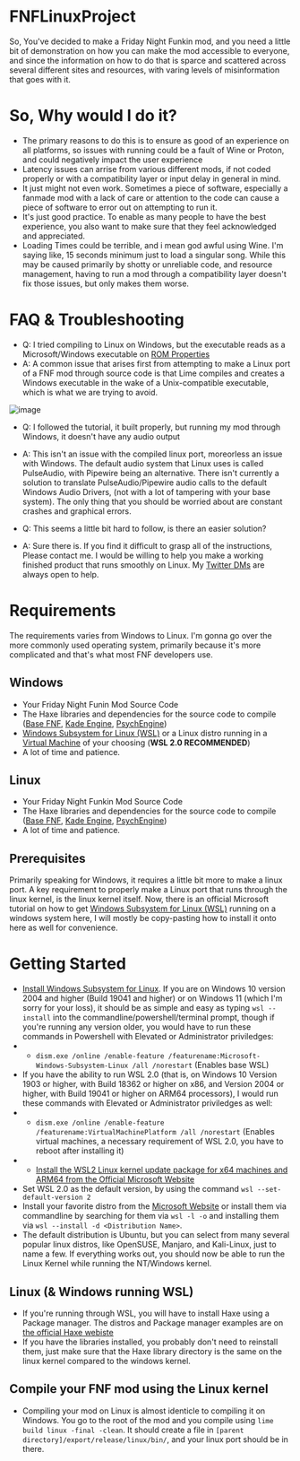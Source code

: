# FNFLinuxProject
So, You've decided to make a Friday Night Funkin mod,
and you need a little bit of demonstration on how you can make the mod accessible to everyone, and since the information on how to do that is sparce and scattered across several different sites and resources, with varing levels of misinformation that goes with it.

# So, Why would I do it?
- The primary reasons to do this is to ensure as good of an experience on all platforms, so issues with running could be a fault of Wine or Proton, and could negatively impact the user experience
- Latency issues can arrise from various different mods, if not coded properly or with a compatibility layer or input delay in general in mind.
- It just might not even work. Sometimes a piece of software, especially a fanmade mod with a lack of care or attention to the code can cause a piece of software to error out on attempting to run it.
- It's just good practice. To enable as many people to have the best experience, you also want to make sure that they feel acknowledged and appreciated.
- Loading Times could be terrible, and i mean god awful using Wine. I'm saying like, 15 seconds minimum just to load a singular song. While this may be caused primarily by shotty or unreliable code, and resource management, having to run a mod through a compatibility layer doesn't fix those issues, but only makes them worse.

# FAQ & Troubleshooting
- Q: I tried compiling to Linux on Windows, but the executable reads as a Microsoft/Windows executable on [ROM Properties](https://github.com/GerbilSoft/rom-properties) 
- A: A common issue that arises first from attempting to make a Linux port of a FNF mod through source code is that Lime compiles and creates a Windows executable in the wake of a Unix-compatible executable, which is what we are trying to avoid.

![image](https://user-images.githubusercontent.com/36903453/139360813-18f93334-a7b2-4fe9-b4c7-098439b9899c.png)

- Q: I followed the tutorial, it built properly, but running my mod through Windows, it doesn't have any audio output
- A: This isn't an issue with the compiled linux port, moreorless an issue with Windows. The default audio system that Linux uses is called PulseAudio, with Pipewire being an alternative. There isn't currently a solution to translate PulseAudio/Pipewire audio calls to the default Windows Audio Drivers, (not with a lot of tampering with your base system). The only thing that you should be worried about are constant crashes and graphical errors.

- Q: This seems a little bit hard to follow, is there an easier solution?
- A: Sure there is. If you find it difficult to grasp all of the instructions, Please contact me. I would be willing to help you make a working finished product that runs smoothly on Linux. My [Twitter DMs](https://twitter.com/ioIetsgo) are always open to help.

# Requirements
The requirements varies from Windows to Linux. I'm gonna go over the more commonly used operating system, primarily because it's more complicated and that's what most FNF developers use.
## Windows
- Your Friday Night Funin Mod Source Code
- The Haxe libraries and dependencies for the source code to compile ([Base FNF](https://github.com/ninjamuffin99/Funkin), [Kade Engine](https://github.com/KadeDev/Kade-Engine/blob/stable/docs/building.md), [PsychEngine](https://github.com/ShadowMario/FNF-PsychEngine))
- [Windows Subsystem for Linux (WSL)](https://docs.microsoft.com/en-us/windows/wsl/install) or a Linux distro running in a [Virtual Machine](https://www.virtualbox.org/) of your choosing (**WSL 2.0 RECOMMENDED**)
- A lot of time and patience.
## Linux
- Your Friday Night Funkin Mod Source Code
- The Haxe libraries and dependencies for the source code to compile ([Base FNF](https://github.com/ninjamuffin99/Funkin), [Kade Engine](https://github.com/KadeDev/Kade-Engine/blob/stable/docs/building.md), [PsychEngine](https://github.com/ShadowMario/FNF-PsychEngine))
- A lot of time and patience.
## Prerequisites
Primarily speaking for Windows, it requires a little bit more to make a linux port. A key requirement to properly make a Linux port that runs through the linux kernel, is the linux kernel itself. Now, there is an official Microsoft tutorial on how to get [Windows Subsystem for Linux (WSL)](https://docs.microsoft.com/en-us/windows/wsl/install) running on a windows system here, I will mostly be copy-pasting how to install it onto here as well for convenience. 
# Getting Started
- [Install Windows Subsystem for Linux](https://docs.microsoft.com/en-us/windows/wsl/install). If you are on Windows 10 version 2004 and higher (Build 19041 and higher) or on Windows 11 (which I'm sorry for your loss), it should be as simple and easy as typing `wsl --install` into the commandline/powershell/terminal prompt, though if you're running any version older, you would have to run these commands in Powershell with Elevated or Administrator priviledges:
- - `dism.exe /online /enable-feature /featurename:Microsoft-Windows-Subsystem-Linux /all /norestart` (Enables base WSL)
- If you have the ability to run WSL 2.0 (that is, on Windows 10 Version 1903 or higher, with Build 18362 or higher on x86, and Version 2004 or higher, with Build 19041 or higher on ARM64 processors), I would run these commands with Elevated or Administrator priviledges as well:
- - `dism.exe /online /enable-feature /featurename:VirtualMachinePlatform /all /norestart` (Enables virtual machines, a necessary requirement of WSL 2.0, you have to reboot after installing it)
- - [Install the WSL2 Linux kernel update package for x64 machines and ARM64 from the Official Microsoft Website](https://docs.microsoft.com/en-us/windows/wsl/install-manual#step-4---download-the-linux-kernel-update-package)
- Set WSL 2.0 as the default version, by using the command `wsl --set-default-version 2`
- Install your favorite distro from the [Microsoft Website](https://docs.microsoft.com/en-us/windows/wsl/install-manual#downloading-distributions) or install them via commandline by searching for them via `wsl -l -o` and installing them via `wsl --install -d <Distribution Name>`. 
- The default distribution is Ubuntu, but you can select from many several popular linux distros, like OpenSUSE, Manjaro, and Kali-Linux, just to name a few.
If everything works out, you should now be able to run the Linux Kernel while running the NT/Windows kernel.
## Linux (& Windows running WSL)
- If you're running through WSL, you will have to install Haxe using a Package manager. The distros and Package manager examples are on [the official Haxe webiste](https://haxe.org/download/linux/)
- If you have the libraries installed, you probably don't need to reinstall them, just make sure that the Haxe library directory is the same on the linux kernel compared to the windows kernel.
## Compile your FNF mod using the Linux kernel
- Compiling your mod on Linux is almost identicle to compiling it on Windows.
You go to the root of the mod and you compile using `lime build linux -final -clean`.
It should create a file in `[parent directory]/export/release/linux/bin/`, and your linux port should be in there.
